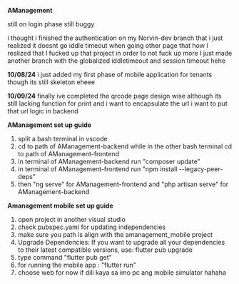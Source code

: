 **AManagement**

still on login phase still buggy

i thought i finished the authentication on my Norvin-dev branch that i just realized it doesnt go iddle timeout when going other page that how I realized that I fucked up that project in order to not fuck up more I just made another branch with the globalized iddletimeout and session timeout hehe

**10/08/24**
i just added my first phase of mobile application for tenants though its still skeleton eheee

**10/09/24**
finally ive completed the qrcode page design wise although its still lacking function for print and i want to encapsulate the url i want to put that url logic in backend

**AManagement set up guide**

1. split a bash terminal in vscode
2. cd to path of AManagement-backend while in the other bash terminal cd to path of AManagement-frontend
3. in terminal of AManagement-backend run "composer update"
4. in terminal of AManagement-frontend run "npm install --legacy-peer-deps"
5. then "ng serve" for AManagement-frontend and "php artisan serve" for AManagement-backend

**Amanagement mobile set up guide**

1. open project in another visual studio
2. check pubspec.yaml for updating independencies
3. make sure you path is align with the amanagement_mobile project 
4. Upgrade Dependencies: If you want to upgrade all your dependencies to their latest compatible versions, use: flutter pub upgrade
5. type command "flutter pub get"
6. for running the mobile app : "flutter run"
7. choose web for now if dili kaya sa imo pc ang mobile simulator hahaha

